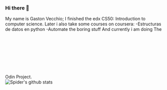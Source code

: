 ### Hi there 👋
My name is Gaston Vecchio; I finished the edx CS50: Introduction to computer science.
Later i also take some courses on coursera:
-Estructuras de datos en python
-Automate the boring stuff
And currently i am doing The Odin Project. 
 <svg align="center">![Spider's github stats](https://github-readme-stats.vercel.app/api?username=SpiderWacho)</svg>
